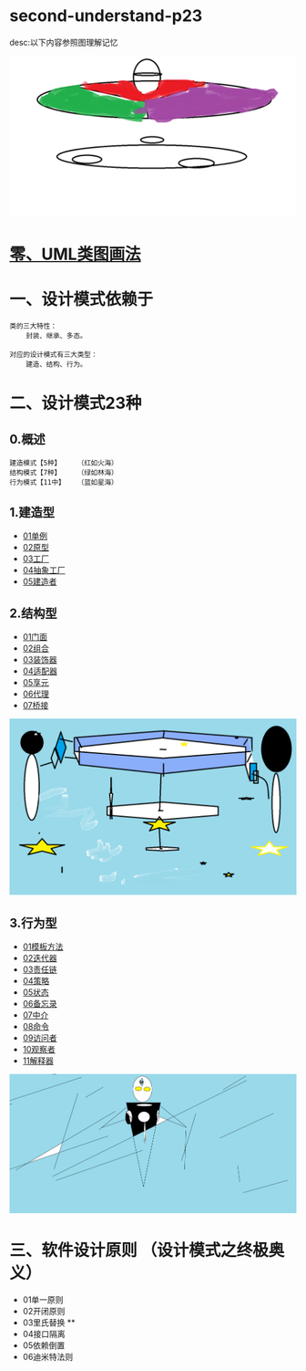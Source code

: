 # second-understand-p23

desc:以下内容参照图理解记忆

![](./resources/总决.png)

# [零、UML类图画法](src/com/example/c0classpic/UML.md)

# 一、设计模式依赖于
    类的三大特性：
        封装、继承、多态。

    对应的设计模式有三大类型：
        建造、结构、行为。
# 二、设计模式23种
## 0.概述
    建造模式【5种】    （红如火海）
    结构模式【7种】    （绿如林海）
    行为模式【11中】   （蓝如星海）

## 1.建造型
* [01单例](src/com/example/c01create/p01/singleton.md)
* [02原型](src/com/example/c01create/p02/prototype.md)
* [03工厂](src/com/example/c01create/p03/factory.md)
* [04抽象工厂](src/com/example/c01create/p04/abstractFactory.md)
* [05建造者](src/com/example/c01create/p05/builder.md)

## 2.结构型
* [01门面](src/com/example/c02structure/p01/facade.md)
* [02组合](src/com/example/c02structure/p02/composite.md)
* [03装饰器](src/com/example/c02structure/p03/decorator.md)
* [04适配器](src/com/example/c02structure/p04/adapter.md)
* [05享元](src/com/example/c02structure/p05/flyweight.md)
* [06代理](src/com/example/c02structure/p06/proxy.md)
* [07桥接](src/com/example/c02structure/p07/bridge.md)

![](./resources/蓝之多态的行为篇.png)
## 3.行为型
* [01模板方法](src/com/example/c03behavior/p01/templateMethod.md)
* [02迭代器](src/com/example/c03behavior/p02/iterator.md)
* [03责任链](src/com/example/c03behavior/p03/chainOfResponsibility.md)
* [04策略](src/com/example/c03behavior/p04/strategy.md)
* [05状态](src/com/example/c03behavior/p05/state.md)
* [06备忘录](src/com/example/c03behavior/p06/memento.md)
* [07中介](src/com/example/c03behavior/P07/mediator.md)
* [08命令](src/com/example/c03behavior/p08/command.md)
* [09访问者](src/com/example/c03behavior/p09/visitor.md)
* [10观察者](src/com/example/c03behavior/p10/observer.md)
* [11解释器](src/com/example/c03behavior/p11/interpreter.md)

![](./resources/终道.png)
# 三、软件设计原则 （设计模式之终极奥义）
* 01单一原则
* 02开闭原则
* 03里氏替换 **
* 04接口隔离
* 05依赖倒置
* 06迪米特法则
